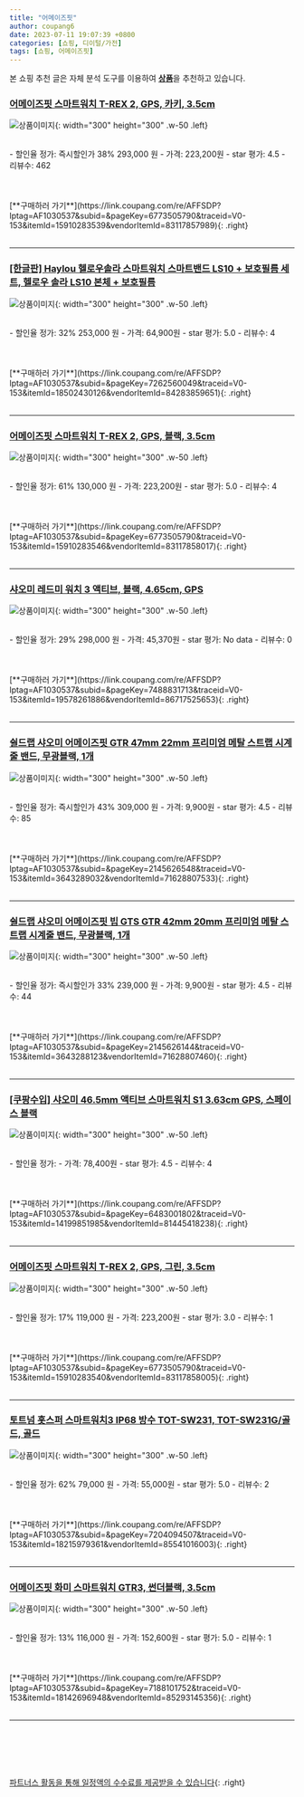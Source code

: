 ```yaml
---
title: "어메이즈핏"
author: coupang6
date: 2023-07-11 19:07:39 +0800
categories: [쇼핑, 디이털/가전]
tags: [쇼핑, 어메이즈핏]
---
```


본 쇼핑 추천 글은 자체 분석 도구를 이용하여 [**상품**](https://link.coupang.com/a/bao1ui)을 추천하고 있습니다.

### [어메이즈핏 스마트워치 T-REX 2, GPS, 카키, 3.5cm](https://link.coupang.com/re/AFFSDP?lptag=AF1030537&subid=&pageKey=6773505790&traceid=V0-153&itemId=15910283539&vendorItemId=83117857989)

![상품이미지](https://thumbnail6.coupangcdn.com/thumbnails/remote/230x230ex/image/retail/images/2022/09/14/10/9/b6c41781-6608-402c-be18-7ecb48c25ef2.jpg){: width="300" height="300" .w-50 .left}


<br>
- 할인율 정가: 즉시할인가 38%  293,000   원
- 가격: 223,200원
- star 평가: 4.5
- 리뷰수: 462
<br>
<br>
<br>
<br>
[**구매하러 가기**](https://link.coupang.com/re/AFFSDP?lptag=AF1030537&subid=&pageKey=6773505790&traceid=V0-153&itemId=15910283539&vendorItemId=83117857989){: .right}
<br>
<br>

---

### [[한글판] Haylou 헬로우솔라 스마트워치 스마트밴드 LS10 + 보호필름 세트, 헬로우 솔라 LS10 본체 + 보호필름](https://link.coupang.com/re/AFFSDP?lptag=AF1030537&subid=&pageKey=7262560049&traceid=V0-153&itemId=18502430126&vendorItemId=84283859651)

![상품이미지](https://thumbnail7.coupangcdn.com/thumbnails/remote/230x230ex/image/vendor_inventory/7b0b/7ff491f8aac30975ed4c883b8674d01a76da833ce2966271fe6a36da9db1.jpg){: width="300" height="300" .w-50 .left}


<br>
- 할인율 정가: 32%  253,000   원
- 가격: 64,900원
- star 평가: 5.0
- 리뷰수: 4
<br>
<br>
<br>
<br>
[**구매하러 가기**](https://link.coupang.com/re/AFFSDP?lptag=AF1030537&subid=&pageKey=7262560049&traceid=V0-153&itemId=18502430126&vendorItemId=84283859651){: .right}
<br>
<br>

---

### [어메이즈핏 스마트워치 T-REX 2, GPS, 블랙, 3.5cm](https://link.coupang.com/re/AFFSDP?lptag=AF1030537&subid=&pageKey=6773505790&traceid=V0-153&itemId=15910283546&vendorItemId=83117858017)

![상품이미지](https://thumbnail10.coupangcdn.com/thumbnails/remote/230x230ex/image/retail/images/2022/09/14/10/8/d165528d-b48d-441f-bcd7-3fd6f767067c.jpg){: width="300" height="300" .w-50 .left}


<br>
- 할인율 정가: 61%  130,000   원
- 가격: 223,200원
- star 평가: 5.0
- 리뷰수: 4
<br>
<br>
<br>
<br>
[**구매하러 가기**](https://link.coupang.com/re/AFFSDP?lptag=AF1030537&subid=&pageKey=6773505790&traceid=V0-153&itemId=15910283546&vendorItemId=83117858017){: .right}
<br>
<br>

---

### [샤오미 레드미 워치 3 액티브, 블랙, 4.65cm, GPS](https://link.coupang.com/re/AFFSDP?lptag=AF1030537&subid=&pageKey=7488831713&traceid=V0-153&itemId=19578261886&vendorItemId=86717525653)

![상품이미지](https://thumbnail10.coupangcdn.com/thumbnails/remote/230x230ex/image/retail/images/2023/07/28/16/9/b8658a60-6877-440f-bbdf-cc58890aceb7.png){: width="300" height="300" .w-50 .left}


<br>
- 할인율 정가: 29%  298,000   원
- 가격: 45,370원
- star 평가: No data
- 리뷰수: 0
<br>
<br>
<br>
<br>
[**구매하러 가기**](https://link.coupang.com/re/AFFSDP?lptag=AF1030537&subid=&pageKey=7488831713&traceid=V0-153&itemId=19578261886&vendorItemId=86717525653){: .right}
<br>
<br>

---

### [쉴드랩 샤오미 어메이즈핏 GTR 47mm 22mm 프리미엄 메탈 스트랩 시계줄 밴드, 무광블랙, 1개](https://link.coupang.com/re/AFFSDP?lptag=AF1030537&subid=&pageKey=2145626548&traceid=V0-153&itemId=3643289032&vendorItemId=71628807533)

![상품이미지](https://thumbnail8.coupangcdn.com/thumbnails/remote/230x230ex/image/retail/images/2020/09/08/21/9/b46d9810-7d4b-457a-b023-8cf45af47052.jpg){: width="300" height="300" .w-50 .left}


<br>
- 할인율 정가: 즉시할인가 43%  309,000   원
- 가격: 9,900원
- star 평가: 4.5
- 리뷰수: 85
<br>
<br>
<br>
<br>
[**구매하러 가기**](https://link.coupang.com/re/AFFSDP?lptag=AF1030537&subid=&pageKey=2145626548&traceid=V0-153&itemId=3643289032&vendorItemId=71628807533){: .right}
<br>
<br>

---

### [쉴드랩 샤오미 어메이즈핏 빕 GTS GTR 42mm 20mm 프리미엄 메탈 스트랩 시계줄 밴드, 무광블랙, 1개](https://link.coupang.com/re/AFFSDP?lptag=AF1030537&subid=&pageKey=2145626144&traceid=V0-153&itemId=3643288123&vendorItemId=71628807460)

![상품이미지](https://thumbnail8.coupangcdn.com/thumbnails/remote/230x230ex/image/retail/images/2020/09/08/21/9/b46d9810-7d4b-457a-b023-8cf45af47052.jpg){: width="300" height="300" .w-50 .left}


<br>
- 할인율 정가: 즉시할인가 33%  239,000   원
- 가격: 9,900원
- star 평가: 4.5
- 리뷰수: 44
<br>
<br>
<br>
<br>
[**구매하러 가기**](https://link.coupang.com/re/AFFSDP?lptag=AF1030537&subid=&pageKey=2145626144&traceid=V0-153&itemId=3643288123&vendorItemId=71628807460){: .right}
<br>
<br>

---

### [[쿠팡수입] 샤오미 46.5mm 액티브 스마트워치 S1 3.63cm GPS, 스페이스 블랙](https://link.coupang.com/re/AFFSDP?lptag=AF1030537&subid=&pageKey=6483001802&traceid=V0-153&itemId=14199851985&vendorItemId=81445418238)

![상품이미지](https://thumbnail7.coupangcdn.com/thumbnails/remote/230x230ex/image/retail/images/2022/04/19/10/1/db80bf0b-ca1a-4160-b0bf-f6e5d70be996.jpg){: width="300" height="300" .w-50 .left}


<br>
- 할인율 정가: 
- 가격: 78,400원
- star 평가: 4.5
- 리뷰수: 4
<br>
<br>
<br>
<br>
[**구매하러 가기**](https://link.coupang.com/re/AFFSDP?lptag=AF1030537&subid=&pageKey=6483001802&traceid=V0-153&itemId=14199851985&vendorItemId=81445418238){: .right}
<br>
<br>

---

### [어메이즈핏 스마트워치 T-REX 2, GPS, 그린, 3.5cm](https://link.coupang.com/re/AFFSDP?lptag=AF1030537&subid=&pageKey=6773505790&traceid=V0-153&itemId=15910283540&vendorItemId=83117858005)

![상품이미지](https://thumbnail8.coupangcdn.com/thumbnails/remote/230x230ex/image/retail/images/2022/09/14/10/1/ecdae025-0c37-4e09-a6fe-8a57e4e38d64.jpg){: width="300" height="300" .w-50 .left}


<br>
- 할인율 정가: 17%  119,000   원
- 가격: 223,200원
- star 평가: 3.0
- 리뷰수: 1
<br>
<br>
<br>
<br>
[**구매하러 가기**](https://link.coupang.com/re/AFFSDP?lptag=AF1030537&subid=&pageKey=6773505790&traceid=V0-153&itemId=15910283540&vendorItemId=83117858005){: .right}
<br>
<br>

---

### [토트넘 홋스퍼 스마트워치3 IP68 방수 TOT-SW231, TOT-SW231G/골드, 골드](https://link.coupang.com/re/AFFSDP?lptag=AF1030537&subid=&pageKey=7204094507&traceid=V0-153&itemId=18215979361&vendorItemId=85541016003)

![상품이미지](https://thumbnail6.coupangcdn.com/thumbnails/remote/230x230ex/image/vendor_inventory/9424/6f59fc6bb345d2f6a2f973a390b75e70135b5f2e887a036d6d3cbfcde0c7.jpg){: width="300" height="300" .w-50 .left}


<br>
- 할인율 정가: 62%  79,000   원
- 가격: 55,000원
- star 평가: 5.0
- 리뷰수: 2
<br>
<br>
<br>
<br>
[**구매하러 가기**](https://link.coupang.com/re/AFFSDP?lptag=AF1030537&subid=&pageKey=7204094507&traceid=V0-153&itemId=18215979361&vendorItemId=85541016003){: .right}
<br>
<br>

---

### [어메이즈핏 화미 스마트워치 GTR3, 썬더블랙, 3.5cm](https://link.coupang.com/re/AFFSDP?lptag=AF1030537&subid=&pageKey=7188101752&traceid=V0-153&itemId=18142696948&vendorItemId=85293145356)

![상품이미지](https://thumbnail9.coupangcdn.com/thumbnails/remote/230x230ex/image/rs_quotation_api/buzo17gd/a079e04339304c00b1603516372bcba9.jpg){: width="300" height="300" .w-50 .left}


<br>
- 할인율 정가: 13%  116,000   원
- 가격: 152,600원
- star 평가: 5.0
- 리뷰수: 1
<br>
<br>
<br>
<br>
[**구매하러 가기**](https://link.coupang.com/re/AFFSDP?lptag=AF1030537&subid=&pageKey=7188101752&traceid=V0-153&itemId=18142696948&vendorItemId=85293145356){: .right}
<br>
<br>

---
<br><br><br><br><br> [파트너스 활동을 통해 일정액의 수수료를 제공받을 수 있습니다](https://link.coupang.com/a/bao1ui){: .right}